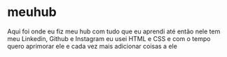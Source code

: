 # meuhub

Aqui foi onde eu fiz meu hub com tudo que eu aprendi até então
nele tem meu Linkedin, Github e Instagram
eu usei HTML e CSS e com o tempo quero aprimorar ele
e cada vez mais adicionar coisas a ele
